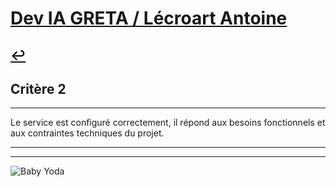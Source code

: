 
# [Dev IA GRETA / Lécroart Antoine](https://github.com/Dev-IA-2024/antoine.lecroart)

[↩️](..)
---

## Critère 2

---

Le service est configuré correctement, il répond aux besoins fonctionnels et aux contraintes techniques du projet.

---
---
![Baby Yoda](https://images3.alphacoders.com/110/1108129.jpg)
